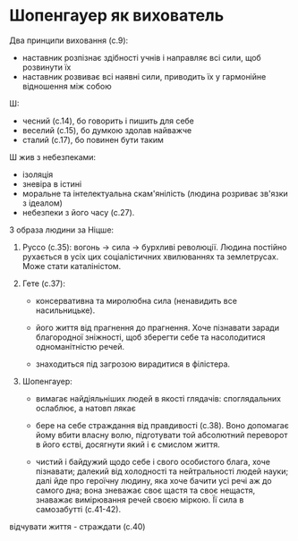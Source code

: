 # Шопенгауер як вихователь

Два принципи виховання (с.9):

- наставник розпізнає здібності учнів і направляє всі сили, щоб розвинути їх
- наставник розвиває всі наявні сили, приводить їх у гармонійне відношення між собою

Ш:

- чесний  (с.14), бо говорить і пишить для себе
- веселий (с.15), бо думкою здолав найважче
- сталий (с.17), бо повинен бути таким

Ш жив з небезпеками:

- ізоляція
- зневіра в істині
- моральне та інтелектуальна скам'янілість (людина розриває зв'язки з ідеалом)
- небезпеки з його часу (с.27).

3 образа людини за Ніцше:

1. Руссо (с.35): вогонь -> сила -> бурхливі революції. Людина постійно рухається в усіх цих соціалістичних хвилюваннях та землетрусах. Може стати каталіністом.

2. Гете (с.37): 

   - консервативна та миролюбна сила (ненавидить все насильницьке).

   - його життя від прагнення до прагнення. Хоче пізнавати заради благородної зніжності, щоб зберегти себе та насолодитися одноманітністю речей.

   - знаходиться під загрозою вирадитися в філістера.


3. Шопенгауер:

     - вимагає найдіяльніших людей в якості глядачів: споглядальних ослаблює, а натовп лякає

     - бере на себе страждання від правдивості (с.38). Воно допомагає йому вбити власну волю, підготувати той абсолютний переворот в його єстві, досягнути який і є смислом життя.

     - чистий і байдужий щодо себе і свого особистого блага, хоче пізнавати; далекий від холодності та нейтральності людей науки; далі йде про героїчну людину, яка хоче бачити усі речі аж до самого дна; вона зневажає своє щастя та своє нещастя, знаважає вимірювання речей своєю міркою. Її сила в самозабутті (с.41-42).


відчувати життя - страждати (с.40)